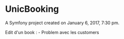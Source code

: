 UnicBooking
===========

A Symfony project created on January 6, 2017, 7:30 pm.


Edit d'un book :
    - Problem avec les customers

